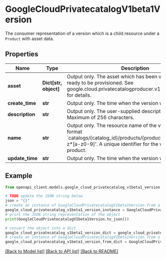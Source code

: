# GoogleCloudPrivatecatalogV1beta1Version

The consumer representation of a version which is a child resource under a `Product` with asset data.

## Properties

Name | Type | Description | Notes
------------ | ------------- | ------------- | -------------
**asset** | **Dict[str, object]** | Output only. The asset which has been validated and is ready to be provisioned. See google.cloud.privatecatalogproducer.v1beta.Version.asset for details. | [optional] 
**create_time** | **str** | Output only. The time when the version was created. | [optional] 
**description** | **str** | Output only. The user-supplied description of the version. Maximum of 256 characters. | [optional] 
**name** | **str** | Output only. The resource name of the version, in the format &#x60;catalogs/{catalog_id}/products/{product_id}/versions/a-z*[a-z0-9]&#39;.  A unique identifier for the version under a product. | [optional] 
**update_time** | **str** | Output only. The time when the version was last updated. | [optional] 

## Example

```python
from openapi_client.models.google_cloud_privatecatalog_v1beta1_version import GoogleCloudPrivatecatalogV1beta1Version

# TODO update the JSON string below
json = "{}"
# create an instance of GoogleCloudPrivatecatalogV1beta1Version from a JSON string
google_cloud_privatecatalog_v1beta1_version_instance = GoogleCloudPrivatecatalogV1beta1Version.from_json(json)
# print the JSON string representation of the object
print(GoogleCloudPrivatecatalogV1beta1Version.to_json())

# convert the object into a dict
google_cloud_privatecatalog_v1beta1_version_dict = google_cloud_privatecatalog_v1beta1_version_instance.to_dict()
# create an instance of GoogleCloudPrivatecatalogV1beta1Version from a dict
google_cloud_privatecatalog_v1beta1_version_from_dict = GoogleCloudPrivatecatalogV1beta1Version.from_dict(google_cloud_privatecatalog_v1beta1_version_dict)
```
[[Back to Model list]](../README.md#documentation-for-models) [[Back to API list]](../README.md#documentation-for-api-endpoints) [[Back to README]](../README.md)


